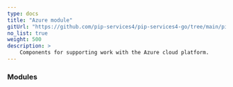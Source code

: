 ```yaml
---
type: docs
title: "Azure module"
gitUrl: "https://github.com/pip-services4/pip-services4-go/tree/main/pip-services4-aws-node"
no_list: true
weight: 500
description: > 
    Components for supporting work with the Azure cloud platform.
---
```



### Modules

